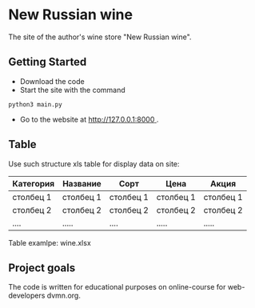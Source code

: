 # New Russian wine

The site of the author's wine store "New Russian wine".

## Getting Started

- Download the code
- Start the site with the command 
```
python3 main.py
```
- Go to the website at [http://127.0.0.1:8000 ](http://127.0.0.1:8000).

## Table

Use such structure xls table for display data on site:

| Категория | Название  | Сорт      | Цена      | Акция    |
| ----------|-----------| ----------|-----------|----------|
| столбец 1 | столбец 1 | столбец 1 | столбец 1 | столбец 1|
| столбец 2 | столбец 2 | столбец 2 | столбец 2 | столбец 2|
| ....      | .....     | ....      | .....     | .....    |

Table examlpe: wine.xlsx 

## Project goals

The code is written for educational purposes on online-course for web-developers dvmn.org.
